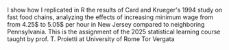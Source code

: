 I show how I replicated in R the results of Card and Krueger's 1994 study on fast food chains, analyzing the effects of increasing minimum wage from from 4.25$ to 5.05$ per hour in New Jersey compared to neighboring Pennsylvania.
This is the assignment of the 2025 statistical learning course taught by prof. T. Proietti at University of Rome Tor Vergata 

